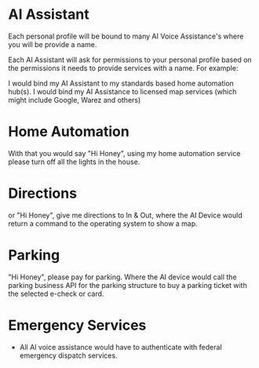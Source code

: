 # AI Assistant

Each personal profile will be bound to many AI Voice Assistance's where you will be provide a name.

Each AI Assistant will ask for permissions to your personal profile based on the permissions it needs to provide services with a name. For example:

I would bind my AI Assistant to my standards based home automation hub(s).
I would bind my AI Assistance to licensed map services (which might include Google, Warez and others)

# Home Automation

With that you would say "Hi Honey", using my home automation service please turn off all the lights in the house.

# Directions

or "Hi Honey", give me directions to In & Out, where the AI Device would return a command to the operating system to show a map.

# Parking

"Hi Honey", please pay for parking. Where the AI device would call the parking business API for the parking structure to buy a parking ticket with the selected e-check or card.

# Emergency Services

- All AI voice assistance would have to authenticate with federal emergency dispatch services.
